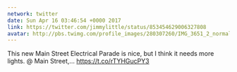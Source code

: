```yaml
---
network: twitter
date: Sun Apr 16 03:46:54 +0000 2017
link: https://twitter.com/jimmylittle/status/853454629006327808
avatar: http://pbs.twimg.com/profile_images/280307260/IMG_3651_2_normal.jpg
---
```


This new Main Street Electrical Parade is nice, but I think it needs more lights. @ Main Street,… https://t.co/rTYHGucPY3
